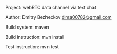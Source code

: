 Project: webRTC data channel via text chat

Author: Dmitry Bezheckov dima00782@gmail.com

Build system: maven

Build instruction: mvn install

Test instruction: mvn test
